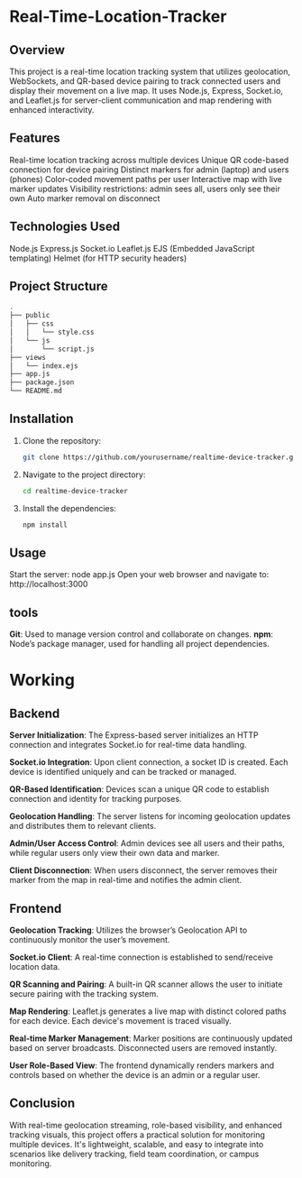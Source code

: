 # Real-Time-Location-Tracker

## Overview

This project is a real-time location tracking system that utilizes geolocation, WebSockets, and QR-based device pairing to track connected users and display their movement on a live map. It uses Node.js, Express, Socket.io, and Leaflet.js for server-client communication and map rendering with enhanced interactivity.

## Features

Real-time location tracking across multiple devices
Unique QR code-based connection for device pairing
Distinct markers for admin (laptop) and users (phones)
Color-coded movement paths per user
Interactive map with live marker updates
Visibility restrictions: admin sees all, users only see their own
Auto marker removal on disconnect

## Technologies Used

Node.js
Express.js
Socket.io
Leaflet.js
EJS (Embedded JavaScript templating)
Helmet (for HTTP security headers)

## Project Structure


```bash
.
├── public
│   ├── css
│   │   └── style.css
│   └── js
│       └── script.js
├── views
│   └── index.ejs
├── app.js
├── package.json
└── README.md
```

## Installation

1. Clone the repository:
    ```bash
    git clone https://github.com/yourusername/realtime-device-tracker.git
    ```
2. Navigate to the project directory:
    ```bash
    cd realtime-device-tracker
    ```
3. Install the dependencies:
    ```bash
    npm install

## Usage

Start the server:
node app.js
Open your web browser and navigate to:
http://localhost:3000
## tools

**Git**: Used to manage version control and collaborate on changes.
**npm**: Node’s package manager, used for handling all project dependencies.

# Working

## Backend

**Server Initialization**: The Express-based server initializes an HTTP connection and integrates Socket.io for real-time data handling.

**Socket.io Integration**: Upon client connection, a socket ID is created. Each device is identified uniquely and can be tracked or managed.

**QR-Based Identification**: Devices scan a unique QR code to establish connection and identity for tracking purposes.

**Geolocation Handling**: The server listens for incoming geolocation updates and distributes them to relevant clients.

**Admin/User Access Control**: Admin devices see all users and their paths, while regular users only view their own data and marker.

**Client Disconnection**: When users disconnect, the server removes their marker from the map in real-time and notifies the admin client.

## Frontend

**Geolocation Tracking**: Utilizes the browser’s Geolocation API to continuously monitor the user’s movement.

**Socket.io Client**: A real-time connection is established to send/receive location data.

**QR Scanning and Pairing**: A built-in QR scanner allows the user to initiate secure pairing with the tracking system.

**Map Rendering**: Leaflet.js generates a live map with distinct colored paths for each device. Each device's movement is traced visually.

**Real-time Marker Management**: Marker positions are continuously updated based on server broadcasts. Disconnected users are removed instantly.

**User Role-Based View**: The frontend dynamically renders markers and controls based on whether the device is an admin or a regular user.

## Conclusion

With real-time geolocation streaming, role-based visibility, and enhanced tracking visuals, this project offers a practical solution for monitoring multiple devices. It's lightweight, scalable, and easy to integrate into scenarios like delivery tracking, field team coordination, or campus monitoring.
